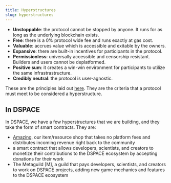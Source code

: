 ```yaml
---
title: Hyperstructures
slug: hyperstructures
---
```


- **Unstoppable**: the protocol cannot be stopped by anyone. It runs for as long as the underlying blockchain exists.
- **Free**: there is a 0% protocol wide fee and runs exactly at gas cost.
- **Valuable**: accrues value which is accessible and exitable by the owners.
- **Expansive**: there are built-in incentives for participants in the protocol.
- **Permissionless**: universally accessible and censorship resistant. Builders and users cannot be deplatformed.
- **Positive sum**: it creates a win-win environment for participants to utilize the same infrastrastructure.
- **Credibly neutral**: the protocol is user-agnostic.

These are the principles laid out [here](https://jacob.energy/hyperstructures). They are the criteria that a protocol must meet to be considered a hyperstructure.

## In DSPACE

In DSPACE, we have a few hyperstructures that we are building, and they take the form of smart contracts. They are:

- [Amazing](/docs/amazing), our item/resource shop that takes no platform fees and distributes incoming revenue right back to the community
- a smart contract that allows developers, scientists, and creators to monetize their contributions to the DSPACE ecosystem by accepting donations for their work
- The Metaguild [M], a guild that pays developers, scientists, and creators to work on DSPACE projects, adding new game mechanics and features to the DSPACE ecosystem